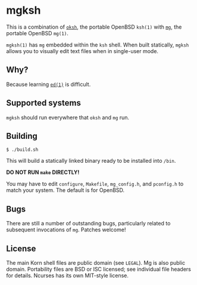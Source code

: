 mgksh
=====
This is a combination of
[`oksh`](https://github.com/ibara/oksh), the portable OpenBSD `ksh(1)`
with [`mg`](https://github.com/ibara/mg), the portable OpenBSD `mg(1)`.

`mgksh(1)` has `mg` embedded within the `ksh` shell.
When built statically, `mgksh` allows you to visually edit text files
when in single-user mode.

Why?
----
Because learning [`ed(1)`](https://github.com/ibara/oed) is difficult.

Supported systems
-----------------
`mgksh` should run everywhere that `oksh` and `mg` run.

Building
--------
```
$ ./build.sh
```
This will build a statically linked binary ready to be installed into
`/bin`.

**DO NOT RUN `make` DIRECTLY!**

You may have to edit `configure`, `Makefile`, `mg_config.h`, and
`pconfig.h` to match your system. The default is for OpenBSD.

Bugs
----
There are still a number of outstanding bugs, particularly related to
subsequent invocations of `mg`. Patches welcome!

License
-------
The main Korn shell files are public domain (see `LEGAL`).
Mg is also public domain.
Portability files are BSD or ISC licensed; see individual file headers
for details.
Ncurses has its own MIT-style license.
